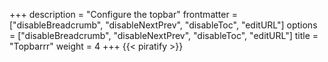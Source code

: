 +++
description = "Configure the topbar"
frontmatter = ["disableBreadcrumb", "disableNextPrev", "disableToc", "editURL"]
options = ["disableBreadcrumb", "disableNextPrev", "disableToc", "editURL"]
title = "Topbarrr"
weight = 4
+++
{{< piratify >}}